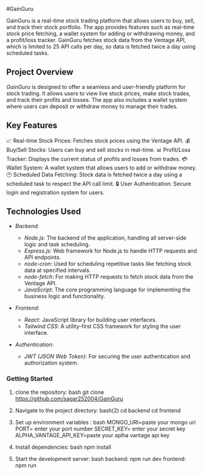 

#GainGuru

GainGuru is a real-time stock trading platform that allows users to buy, sell, and track their stock portfolio. The app provides features such as real-time stock price fetching, a wallet system for adding or withdrawing money, and a profit/loss tracker. GainGuru fetches stock data from the Ventage API, which is limited to 25 API calls per day, so data is fetched twice a day using scheduled tasks.

## Project Overview

*GainGuru* is designed to offer a seamless and user-friendly platform for stock trading. It allows users to view live stock prices, make stock trades, and track their profits and losses. The app also includes a wallet system where users can deposit or withdraw money to manage their trades.

## Key Features

📈 Real-time Stock Prices: Fetches stock prices using the Ventage API.
💰 Buy/Sell Stocks: Users can buy and sell stocks in real-time.
📊 Profit/Loss Tracker: Displays the current status of profits and losses from trades.
💳 Wallet System: A wallet system that allows users to add or withdraw money.
🕑 Scheduled Data Fetching: Stock data is fetched twice a day using a scheduled task to respect the API call limit.
🔒 User Authentication: Secure login and registration system for users.

## Technologies Used
- *Backend*:
    - *Node.js*: The backend of the application, handling all server-side logic and task scheduling.
    - *Express.js*: Web framework for Node.js to handle HTTP requests and API endpoints.
    - *node-cron*: Used for scheduling repetitive tasks like fetching stock data at specified intervals.
    - *node-fetch*: For making HTTP requests to fetch stock data from the Ventage API.
    - *JavaScript*: The core programming language for implementing the business logic and functionality.

- *Frontend*:  
    - *React*: JavaScript library for building user interfaces.
    - *Tailwind CSS*: A utility-first CSS framework for styling the user interface.

- *Authentication*:  
  - *JWT (JSON Web Token)*: For securing the user authentication and authorization system.


### Getting Started


1. clone the repository:
   bash
    git clone https://github.com/sagar252004/GainGuru
   
   
2. Navigate to the project directory:
   bash(2)
    cd backend
    cd frontend
   

3. Set up environment variables :
   bash
    MONGO_URI=paste your mongo uri
    PORT= enter your port number
    SECRET_KEY= enter your secret key
    ALPHA_VANTAGE_API_KEY=paste your aplha vantage api key 
   
  
4.  Install dependencies:
   bash
       npm install
   
   
5. Start the development server:
   bash
     backend: npm run dev
     frontend: npm run 
